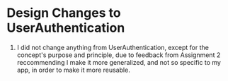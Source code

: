 # Design Changes to UserAuthentication

1. I did not change anything from UserAuthentication, except for the concept's purpose and principle, due to feedback from Assignment 2 reccommending I make it more generalized, and not so specific to my app, in order to make it more reusable.
